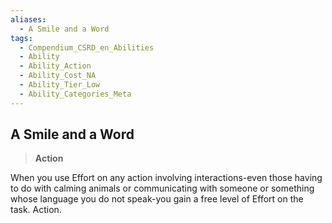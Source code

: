 ```yaml
---
aliases:
  - A Smile and a Word
tags:
  - Compendium_CSRD_en_Abilities
  - Ability
  - Ability_Action
  - Ability_Cost_NA
  - Ability_Tier_Low
  - Ability_Categories_Meta
---
```

  
    
## A Smile and a Word    
>**Action**  
    
When you use Effort on any action involving interactions-even those having to do with calming animals or communicating with someone or something whose language you do not speak-you gain a free level of Effort on the task. Action.